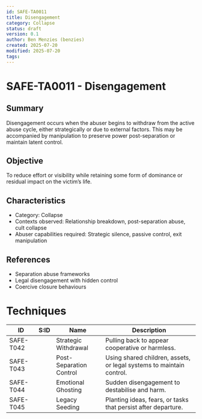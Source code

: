 ```yaml
---
id: SAFE-TA0011
title: Disengagement
category: Collapse
status: draft
version: 0.1
author: Ben Menzies (benzies)
created: 2025-07-20
modified: 2025-07-20
tags:
---
```


# SAFE-TA0011 - Disengagement

## Summary
Disengagement occurs when the abuser begins to withdraw from the active abuse cycle, either strategically or due to external factors. This may be accompanied by manipulation to preserve power post-separation or maintain latent control.

## Objective
To reduce effort or visibility while retaining some form of dominance or residual impact on the victim’s life.

## Characteristics
- Category: Collapse
- Contexts observed: Relationship breakdown, post-separation abuse, cult collapse
- Abuser capabilities required: Strategic silence, passive control, exit manipulation

## References
- Separation abuse frameworks
- Legal disengagement with hidden control
- Coercive closure behaviours

# Techniques

| ID       | S:ID | Name                   | Description |
|----------|------|------------------------|-------------|
| SAFE-T042 |      | Strategic Withdrawal   | Pulling back to appear cooperative or harmless. |
| SAFE-T043 |      | Post-Separation Control| Using shared children, assets, or legal systems to maintain control. |
| SAFE-T044 |      | Emotional Ghosting     | Sudden disengagement to destabilise and harm. |
| SAFE-T045 |      | Legacy Seeding         | Planting ideas, fears, or tasks that persist after departure. |

